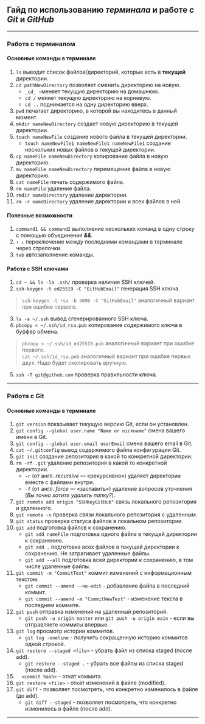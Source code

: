 ## __Гайд по иcпользованию _терминала_ и работе с _Git_ и _GitHub___
---
### __Работа с терминалом__
#### __Основные команды в терминале__  
1. `ls` выводит список файлов/директорий, которые есть в __текущей__ директории.  
2. `cd pathNewDirectory` позволяет сменить директорию на новую.
    - `_cd_ ~`меняет текущую директорию на домашнюю.
    - `cd /` меняет текущую директорию на корневую.
    - `cd ..` поднимается на одну директорию вверх.
3. `pwd` печатает директорию, в которой вы находитесь в данный момент.
4. `mkdir nameNewDirectory` создает новую директорию в текущей директории.
5. `touch nameNewFile` создание нового файла в текущей директории.
    - `touch nameNewFile1 nameNewFile1 nameNewFile1` создание нескольких новых файлов в текущей директории.
6. `cp nameFile nameNewDirectory` копирование файла в новую директорию.
7. `mv nameFile nameNewDirectory` перемещение файла в новую директорию.
8. `cat nameFile` печать содержимого файла.
9. `rm nameFile` удаление файла.
10. `rmdir nameDirectory` удаление директории.
11. `rm -r nameDirectory` удаление директории и всех файлов в ней.


#### __Полезные возможности__
1. `command1 && command2` выполнение нескольких команд в одну строку с помощью объединения ___&&___.
2. `↑ ↓` переключение между последними командами в терминале через стрелочки.
3. `tab` автозаполнение команды.

#### __Работа с SSH ключами__
1. `cd ~ && ls -la .ssh/` проверка наличия SSH ключей.
2. `ssh-keygen -t ed25519 -C "GitHubEmail"` генерация SSH ключа.
> `ssh-keygen -t rsa -b 4096 -C "GitHubEmail"` аналогичный вариант при ошибке первого. 
3. `ls -a ~/.ssh` вывод сгенерированного SSH ключа.
4. `pbcopy < ~/.ssh/id_rsa.pub` копирование содержимого ключа в буффер обмена.
> `pbcopy < ~/.ssh/id_ed25519.pub` аналогичный вариант при ошибке первого.  
> `cat ~/.ssh/id_rsa.pub` аналогичный вариант при ошибке первых двух. Надо будет скопировать вручную.
5. `ssh -T git@github.com` проверка правильности ключа.
---
### __Работа с Git__
#### __Основные команды в терминале__
1. `git version` показывает текущую версию Git, если он установлен.
2. `git config --global user.name "Name or nickname"` смена вашего имени в Git.
3. `git config --global user.email userEmail` смена вашего email в Git.
4. `cat ~/.gitconfig` вывод содержимого файла конфигурации Git.
5. `git init` создание репозитория в какой то конкретной директории.
6. `rm -rf .git` удаление репозитория в какой то конкретной директории.
    - `-r` (от англ. _recursive_ — «рекурсивно») удаляет директории вместе с файлами внутри.
    - `-f` (от англ. _force_ — «заставить») удаление вопросов уточнения (_Вы точно хотите удалить папку?_).
7. `git remote add origin "SSHKeyGitHub"` связь локального репозитория и удаленного.
8. `git remote -v` проверка связи локального репозитория с удаленным.
9. `git status` проверка статуса файлов в локальном репозитории.
10. `git add` подготовка файлов к сохранению.
    - `git add nameFile` подготовка одного файла в текущей директории к сохранению.
    - `git add .` подготовка всех файлов в текущей директории к сохранению. Не затрагивает удаленные файлы.
    - `git add --all` подготовка всей директории к сохранению, в том числе удаленные файлы.
11. `git commit -m "CommitText"` коммит изменений с информационным текстом.
    - `git commit --amend --no-edit` - добавление файла в последний коммит.
    - `git commit --amend -m "CommitNewText"` - изменение текста в последнем коммите.
12. `git push` отправка изменений на удаленный репозиторий.
    - `git push -u origin master` или `git push -u origin main` - если вы отправляете коммиты впервые.
13. `git log` просмотр истории коммитов.
    - `git log -oneline` - получить сокращенную историю коммитов одной строкой.
14. `git restore --staged <file>` - убрать файл из списка staged (после add).
    - `git restore --staged .` - убрать все файлы из списка staged (после add).
15. `  <commit hash>` - откат коммита.
16. `git restore <file>` - откат изменений в файле (modified).
17. `git diff` - позволяет посмотреть, что конкретно изменилось в файле (до add).
    - `git diff --staged` - позволяет посмотреть, что конкретно изменилось в файле (после add).
---
